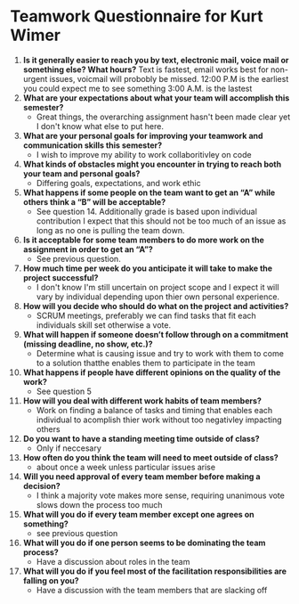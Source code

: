 # Teamwork Questionnaire for Kurt Wimer

1. __Is it generally easier to reach you by text, electronic mail, voice mail or something else?  What hours?__ 
   Text is fastest, email works best for non-urgent issues, voicmail will probobly be missed. 12:00 P.M is the earliest you could expect me to see something 3:00 A.M. is the lastest
1. __What are your expectations about what your team will accomplish this semester?__ 
   * Great things, the overarching assignment hasn't been made clear yet I don't know what else to put here.
1. __What are your personal goals for improving your teamwork and communication skills this semester?__ 
   * I wish to improve my ability to work collaboritivley on code
1. __What kinds of obstacles might you encounter in trying to reach both your team and personal goals?__ 
   * Differing goals, expectations, and work ethic
1. __What happens if some people on the team want to get an “A” while others think a “B” will be acceptable?__ 
   * See question 14. Additionally grade is based upon individual contribution I expect that this should not be too much of an issue as long as no one is pulling the team down.
1. __Is it acceptable for some team members to do more work on the assignment in order to get an “A”?__ 
   * See previous question.
1. __How much time per week do you anticipate it will take to make the project successful?__ 
   * I don't know I'm still uncertain on project scope and I expect it will vary by individual depending upon thier own personal experience.
1. __How will you decide who should do what on the project and activities?__ 
   * SCRUM meetings, preferably we can find tasks that fit each individuals skill set otherwise a vote.
1. __What will happen if someone doesn’t follow through on a commitment (missing deadline, no show, etc.)?__ 
   * Determine what is causing issue and try to work with them to come to a solution thatthe enables them to participate in the team
1. __What happens if people have different opinions on the quality of the work?__ 
   * See question 5
1. __How will you deal with different work habits of team members?__ 
   * Work on finding a balance of tasks and timing that enables each individual to acomplish thier work without too negativley impacting others
1. __Do you want to have a standing meeting time outside of class?__ 
   * Only if neccesary
1. __How often do you think the team will need to meet outside of class?__ 
   * about once a week unless particular issues arise
1. __Will you need approval of every team member before making a decision?__ 
   * I think a majority vote makes more sense, requiring unanimous vote slows down the process too much
1. __What will you do if every team member except one agrees on something?__ 
   * see previous question
1. __What will you do if one person seems to be dominating the team process?__ 
   * Have a discussion about roles in the team
1. __What will you do if you feel most of the facilitation responsibilities are falling on you?__ 
   * Have a discussion with the team members that are slacking off
